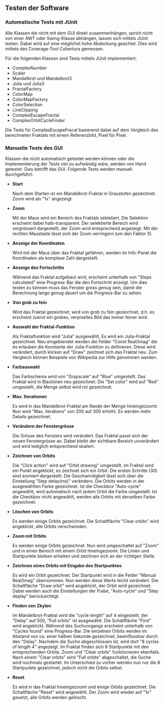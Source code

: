 ## Testen der Software ##

### Automatische Tests mit JUnit ###

Alle Klassen die nicht mit dem GUI direkt zusammenhängen, sprich nicht von einer
AWT oder Swing-Klasse abhängen, lassen sich mittels JUnit testen. Dabei wird auf
eine möglichst hohe Abdeckung geachtet. Dies wird mittels des Coverage-Tool
Cobertura gemessen.

Für die folgenden Klassen sind Tests mittels JUnit implementiert:

* ComplexNumber
* Scaler
* Mandelbrot und Mandelbrot3
* Julia und Julia3
* FractalFactory
* ColorMap
* ColorMapFactory
* ColorSelection
* LineClipping
* ComplexEscapeFractal
* ComplexOrbitCycleFinder

Die Tests für ComplexEscapeFracal basierend dabei auf dem Vergleich des
berechneten Fraktals mit einem Referenzbild, Pixel für Pixel.

### Manuelle Tests des GUI ###

Klassen die nicht automatisch getestet werden können oder die Implementierung
der Tests viel zu aufwändig wäre, werden von Hand getestet. Dies betrifft das
GUI. Folgende Tests werden manuell durchgeführt:

  * **Start**

	Nach dem Starten ist ein Mandelbrot-Fraktal in Graustufen gezeichnet. Zoom
	wird als "1x" angezeigt.

  * **Zoom**

	Mit der Maus wird ein Bereich des Fraktals selektiert. Die Selektion
	erscheint dabei halb-transparent. Der selektierte Bereich wird vergrössert
	dargestellt, der Zoom wird entsprechend angezeigt. Mit der rechten Maustaste
	lässt sich der Zoom verringern (um den Faktor 3).

  * **Anzeige der Koordinaten**

	Wird mit der Maus über das Fraktal gefahren, werden im Info-Panel die
	Koordinaten als komplexe Zahl dargestellt.

  * **Anzeige des Fortschritts**

	Während das Fraktal aufgebaut wird, erscheint unterhalb von "Steps
	calculated" eine Progress-Bar die den Fortschritt anzeigt. Um dies testen zu
	können muss das Fenster gross genug sein, damit die Berechnung lange genug
	dauert um die Progress-Bar zu sehen.

  * **Von grob zu fein**

	Wird das Fraktal gezeichnet, wird von grob zu fein gezeichnet, d.h. es
	erscheint zuerst ein grobes, verpixeltes Bild das immer feiner wird.

  * **Auswahl der Fraktal-Funktion**

	Als Fraktalfunktion wird "Julia" ausgewählt. Es wird ein Julia-Fraktal
	gezeichnet. Neu eingeblendet werden die Felder "Const Real/Imag" die es
	erlauben die Konstante der Julia-Funktion zu definieren. Diese wird
	verändert, durch klicken auf "Draw" zeichnet sich das Fraktal neu. Zum
	Vergleich können Beispiele von Wikipedia zur Hilfe genommen werden.

  * **Farbauswahl**

	Das Farbschema wird von "Grayscale" auf "Blue" umgestellt. Das Fraktal
	wird in Blautönen neu gezeichnet. Die "Set color" wird auf "Red" umgestellt,
	die Menge selbst wird rot gezeichnet.

  * **Max. Iterationen**

	Es wird in das Mandelbrot-Fraktal am Rande der Menge hineingezoomt. Nun wird
	"Max. iterations" von 200 auf 300 erhöht. Es werden mehr Details gezeichnet.

  * **Verändern der Fenstergrösse**

	Die Grösse des Fensters wird verändert. Das Fraktal passt sich der neuen
	Fenstergrösse an. Dabei bleibt der sichtbare Bereich unverändert und wird
	lediglich entsprechend skaliert.

  * **Zeichnen von Orbits**

	Die "Click action" wird auf "Orbit drawing" umgestellt. Im Fraktal wird ein
	Punkt angeklickt, es zeichnet sich ein Orbit. Die ersten Schritte (30) sind
	animiert dargestellt. Die Geschwindigkeit lässt sich über die Einstellung
	"Step delay(ms)" verändern. Die Orbits werden in der ausgewählten Farbe
	gezeichnet. Ist die Checkbox "Auto-cycle" angewählt, wird automatisch nach
	jedem Orbit die Farbe umgestellt. Ist die Checkbox nicht angewählt, werden
	alle Orbits mit derselben Farbe gezeichnet.

  * **Löschen von Orbits**

	Es werden einige Orbits gezeichnet. Die Schaltfläche "Clear orbits" wird
	angeklickt, alle Orbits verschwinden.

  * **Zoom mit Orbits**

	Es werden einige Orbits gezeichnet. Nun wird umgeschaltet auf "Zoom" und in
	einen Bereich mit einem Orbit hineingezoomt. Die Linien und Startpunkte
	bleiben erhalten und zeichnen sich an der richtigen Stelle.

  * **Zeichnen eines Orbits mit Eingabe des Startpunktes**

	Es wird ein Orbit gezeichnet. Der Startpunkt wird in die Felder "Manual
	Real/Imag" übernommen. Nun werden diese Werte leicht verändert. Die
	Schaltfläche "Draw orbit" wird angeklickt, der Orbit wird gezeichnet. Dabei
	werden auch die Einstellungen der Frabe, "Auto-cycle" und "Step deplay"
	berücksichtigt.

  * **Finden von Zkylen**

	Im Mandelbrot-Fraktal wird die "cycle length" auf 4 eingestellt, der "Delay"
	auf 500, "Full orbits" ist ausgewählt. Die Schaltfläche "Find" wird
	angeklickt. Während des Suchvorgangs erscheint unterhalb von "Cycles found"
	eine Progress-Bar. Die einzelnen Orbits werden im Abstand von ca. einer
	halben Sekunde gezeichnet, beeinflussbar durch den "Delay". Nachdem die Suche
	abgeschlossen ist, wird dort "8 cycles of length 4" angezeigt. Im Fraktal
	finden sich 8 Startpunkte mit den entsprechenden Orbits. Zoom und "Clear
	orbits" funktionieren ebenfalls. Nach einem "Clear orbits" wird "Full
	orbits" abgeschaltet, die Suche wird nochmals gestartet. Im Unterschied zu
	vorher werden nun nur die 8 Startpunkte gezeichnet, jedoch nicht die Orbits
	selbst.

  * **Reset**

	Es wird in das Fraktal hineingezoomt und einige Orbits gezeichnet. Die
	Schaltfläche "Reset" wird angewählt. Der Zoom wird wieder auf "1x" gesetzt,
	alle Orbits werden gelöscht.

